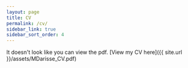 ```yaml
---
layout: page
title: CV
permalink: /cv/
sidebar_link: true
sidebar_sort_order: 4
---
```


<object data="{{ site.url }}/assets/MDarisse_CV.pdf" type='application/pdf' width="100%" style="height:calc(100vh)">
<p>It doesn't look like you can view the pdf. [View my CV here]({{ site.url }}/assets/MDarisse_CV.pdf)</p>
</object>

